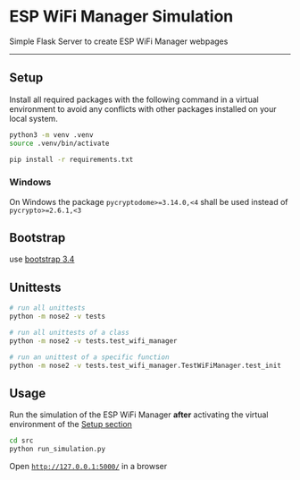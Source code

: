 # ESP WiFi Manager Simulation

Simple Flask Server to create ESP WiFi Manager webpages


-----------------------


## Setup

Install all required packages with the following command in a virtual
environment to avoid any conflicts with other packages installed on your local
system.

```bash
python3 -m venv .venv
source .venv/bin/activate

pip install -r requirements.txt
```

### Windows

On Windows the package `pycryptodome>=3.14.0,<4` shall be used instead of
`pycrypto>=2.6.1,<3`

## Bootstrap

use [bootstrap 3.4](https://getbootstrap.com/docs/3.4/getting-started/#download)

## Unittests

```bash
# run all unittests
python -m nose2 -v tests

# run all unittests of a class
python -m nose2 -v tests.test_wifi_manager

# run an unittest of a specific function
python -m nose2 -v tests.test_wifi_manager.TestWiFiManager.test_init
```

## Usage

Run the simulation of the ESP WiFi Manager **after** activating the virtual
environment of the [Setup section](#setup)

```bash
cd src
python run_simulation.py
```

Open [`http://127.0.0.1:5000/`](http://127.0.0.1:5000/) in a browser

